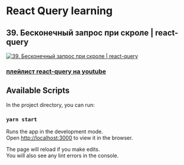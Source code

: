 # React Query learning
## 39. Бесконечный запрос при скроле | react-query

[![39. Бесконечный запрос при скроле  | react-query](https://img.youtube.com/vi/NZ6rHDn5QnI/0.jpg)](https://youtu.be/NZ6rHDn5QnI)
### [плейлист react-query на youtube](https://youtube.com/playlist?list=PL5MDzsMECm45ZzoJ0F2-50aAvbbNd47_E)


## Available Scripts
In the project directory, you can run:

### `yarn start`

Runs the app in the development mode.\
Open [http://localhost:3000](http://localhost:3000) to view it in the browser.

The page will reload if you make edits.\
You will also see any lint errors in the console.

